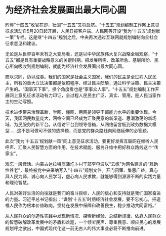 # 为经济社会发展画出最大同心圆

辉煌“十四五”收官在即，壮阔“十五五”又将启航。“十五五”规划编制工作网上意见征求活动自5月20日起开展，人民日报客户端、人民网等开设“我为‘十五五’规划献一策”专栏。这是继“十四五”规划之后，中央再次通过互联网就规划编制向全社会征求意见和建议。

无论是从世界百年未有之大变局看，还是以中华民族伟大复兴战略全局观察，“十五五”都是具有重要战略意义的关键时期。把发展所需、改革所急、基层所盼、民心所向吸收到规划编制，就能为经济社会发展画出最大同心圆。

商以求同，协以成事。我们的国家是社会主义国家，我们的民主是全过程人民民主，所有的重大立法决策都是依照程序、经过民主酝酿，通过科学决策、民主决策产生的。“国事天下事”，换个角度看也是“家事众人事”。“十五五”规划编制工作开展网上意见征求活动有力印证，全过程人民民主广泛、真实、管用，是人民当家作主的生动写照。

技术进步带来治理革新，学网、懂网、用网是领导干部能力水平的重要体现。今天，我国网民数量庞大，网络空间已经成为汇聚民意的新渠道、思潮激荡的新场域、为民服务的新平台。从信访平台到领导信箱，从网络留言板到政务数据大模型……这不是可做可不做的选择题，而是党的群众路线向网络延伸的必答题。

此次“我为‘十五五’规划献一策”网上意见征求活动，要更好发挥互联网在倾听人民呼声、汇聚人民智慧方面的作用，在技术赋能、服务升维中用好群众路线这个“传家宝”。

难忘一段佳话。内蒙古达拉特旗蒲圪卜村干部李电波以“云帆”为网名建言的“互助性养老”，最终被党中央采纳写入“十四五”规划文件。开门问策、集思广益，真心拜人民为师，诚心向人民学习，虚心向人民求教，就能够得到源源不断的实践力量和理论智慧。

人民对美好生活的向往就是我们的奋斗目标，人民的信心和支持就是我们国家奋进的力量。习近平总书记指出：“谋划‘十五五’时期经济社会发展，要不忘初心，把造福人民作为根本价值取向，坚持在发展中保障和改善民生，稳步推动共同富裕。”

从人民群众的创造性实践中发现新情况、探索新经验、总结新规律，依靠人民群众的智慧破解改革发展中的矛盾和难题，一个倾听民声、尊重民意、顺应民心的发展规划呼之欲出，中国式现代化这一前无古人的伟大事业必将不断推向前进。